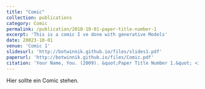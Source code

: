 ```yaml
---
title: "Comic"
collection: publications
category: Comic
permalink: /publication/2010-10-01-paper-title-number-1
excerpt: 'This is a comic I ve done with generative Models'
date: 20023-10-01
venue: 'Comic 1'
slidesurl: 'http://botwinnik.github.io/files/slides1.pdf'
paperurl: 'http://botwinnik.github.io/files/Comic.pdf'
citation: 'Your Name, You. (2009). &quot;Paper Title Number 1.&quot; <i>Journal 1</i>. 1(1).'
---
```


Hier sollte ein Comic stehen.